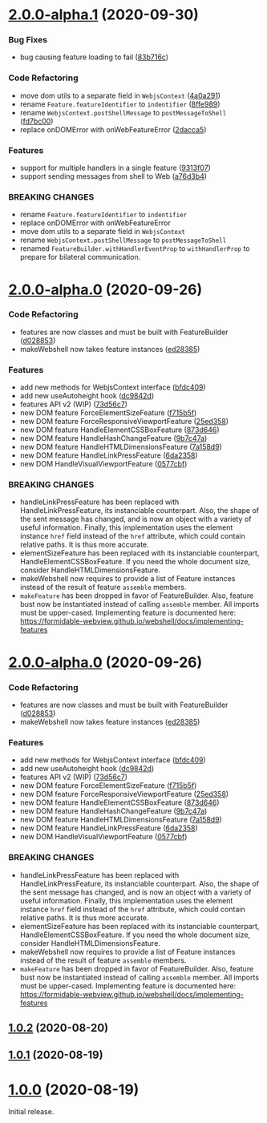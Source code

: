 # [2.0.0-alpha.1](https://github.com/formidable-webview/webshell/compare/v2.0.0-alpha.0...v2.0.0-alpha.1) (2020-09-30)


### Bug Fixes

* bug causing feature loading to fail ([83b716c](https://github.com/formidable-webview/webshell/commit/83b716cc0a19c4fdee7f94d7394a1c69c085f6e7))


### Code Refactoring

* move dom utils to a separate field in `WebjsContext` ([4a0a291](https://github.com/formidable-webview/webshell/commit/4a0a291856c15902ef81b0e8f30fb3d335083a9c))
* rename `Feature.featureIdentifier` to `indentifier` ([8ffe989](https://github.com/formidable-webview/webshell/commit/8ffe98963d79963cba7979770f48b0e120a754ae))
* rename `WebjsContext.postShellMessage` to `postMessageToShell` ([fd7bc00](https://github.com/formidable-webview/webshell/commit/fd7bc0031d00db34a1ffec826ae7375ac207d3ff))
* replace onDOMError with onWebFeatureError ([2dacca5](https://github.com/formidable-webview/webshell/commit/2dacca5ed57b75e9ffada208de3871be08288f9a))


### Features

* support for multiple handlers in a single feature ([9313f07](https://github.com/formidable-webview/webshell/commit/9313f07a038ec1029721ea10cf473723f7f5687a))
* support sending messages from shell to Web ([a76d3b4](https://github.com/formidable-webview/webshell/commit/a76d3b4daaa39f1bc726f9bf566d700527d21cb4))


### BREAKING CHANGES

* rename `Feature.featureIdentifier` to `indentifier`
* replace onDOMError with onWebFeatureError
* move dom utils to a separate field in `WebjsContext`
* rename `WebjsContext.postShellMessage` to
`postMessageToShell`
* renamed `FeatureBuilder.withHandlerEventProp` to
`withHandlerProp` to prepare for bilateral communication.



# [2.0.0-alpha.0](https://github.com/formidable-webview/webshell/compare/v2.0.0-alpha.0...v2.0.0-alpha.1) (2020-09-26)


### Code Refactoring

* features are now classes and must be built with FeatureBuilder ([d028853](https://github.com/formidable-webview/webshell/commit/d028853b964d55d4b0fa83d59fecb7591c6f7f48))
* makeWebshell now takes feature instances ([ed28385](https://github.com/formidable-webview/webshell/commit/ed28385a21f14b735a335a9b6141064e7d3ebc64))


### Features

* add new methods for WebjsContext interface ([bfdc409](https://github.com/formidable-webview/webshell/commit/bfdc40990e1d35a9029d2c8f5ec249786d6372fc))
* add new useAutoheight hook ([dc9842d](https://github.com/formidable-webview/webshell/commit/dc9842dd9107d1c292cd65337d42f23672432943))
* features API v2 (WIP) ([73d56c7](https://github.com/formidable-webview/webshell/commit/73d56c7af4f12b349702e34574665c56f120b7f2))
* new DOM feature ForceElementSizeFeature ([f715b5f](https://github.com/formidable-webview/webshell/commit/f715b5f17cd2b318849dd73fa18c9078f2991414))
* new DOM feature ForceResponsiveViewportFeature ([25ed358](https://github.com/formidable-webview/webshell/commit/25ed358e9370effc01575b34a54f2ad7498b7452))
* new DOM feature HandleElementCSSBoxFeature ([873d646](https://github.com/formidable-webview/webshell/commit/873d6468fb5e5a9e1fbf807acd52ecb307d5c07f))
* new DOM feature HandleHashChangeFeature ([9b7c47a](https://github.com/formidable-webview/webshell/commit/9b7c47a94fcb5c1f3fc751786f7d8f863ceeab39))
* new DOM feature HandleHTMLDimensionsFeature ([7a158d9](https://github.com/formidable-webview/webshell/commit/7a158d9453d623757dc4daa436e14e9ef7ce8c1e))
* new DOM feature HandleLinkPressFeature ([6da2358](https://github.com/formidable-webview/webshell/commit/6da23584481d0c93d53febaab0c75a53c9659da5))
* new DOM HandleVisualViewportFeature ([0577cbf](https://github.com/formidable-webview/webshell/commit/0577cbf304b57d0be75bc3cc7fde758d230fda31))


### BREAKING CHANGES

* handleLinkPressFeature has been replaced with
HandleLinkPressFeature, its instanciable counterpart. Also, the shape of
the sent message has changed, and is now an object with a variety of
useful information. Finally, this implementation uses the element
instance `href` field instead of the `href` attribute, which could contain
relative paths. It is thus more accurate.
* elementSizeFeature has been replaced with its
instanciable counterpart, HandleElementCSSBoxFeature. If you need the
whole document size, consider HandleHTMLDimensionsFeature.
* makeWebshell now requires to provide a list of Feature
instances instead of the result of feature `assemble` members.
* `makeFeature` has been dropped in favor of
FeatureBuilder. Also, feature bust now be instantiated instead of
calling `assemble` member. All imports must be upper-cased.
Implementing feature is documented here:
https://formidable-webview.github.io/webshell/docs/implementing-features

# [2.0.0-alpha.0](https://github.com/formidable-webview/webshell/compare/v1.0.2...v2.0.0-alpha.0) (2020-09-26)


### Code Refactoring

* features are now classes and must be built with FeatureBuilder ([d028853](https://github.com/formidable-webview/webshell/commit/d028853b964d55d4b0fa83d59fecb7591c6f7f48))
* makeWebshell now takes feature instances ([ed28385](https://github.com/formidable-webview/webshell/commit/ed28385a21f14b735a335a9b6141064e7d3ebc64))


### Features

* add new methods for WebjsContext interface ([bfdc409](https://github.com/formidable-webview/webshell/commit/bfdc40990e1d35a9029d2c8f5ec249786d6372fc))
* add new useAutoheight hook ([dc9842d](https://github.com/formidable-webview/webshell/commit/dc9842dd9107d1c292cd65337d42f23672432943))
* features API v2 (WIP) ([73d56c7](https://github.com/formidable-webview/webshell/commit/73d56c7af4f12b349702e34574665c56f120b7f2))
* new DOM feature ForceElementSizeFeature ([f715b5f](https://github.com/formidable-webview/webshell/commit/f715b5f17cd2b318849dd73fa18c9078f2991414))
* new DOM feature ForceResponsiveViewportFeature ([25ed358](https://github.com/formidable-webview/webshell/commit/25ed358e9370effc01575b34a54f2ad7498b7452))
* new DOM feature HandleElementCSSBoxFeature ([873d646](https://github.com/formidable-webview/webshell/commit/873d6468fb5e5a9e1fbf807acd52ecb307d5c07f))
* new DOM feature HandleHashChangeFeature ([9b7c47a](https://github.com/formidable-webview/webshell/commit/9b7c47a94fcb5c1f3fc751786f7d8f863ceeab39))
* new DOM feature HandleHTMLDimensionsFeature ([7a158d9](https://github.com/formidable-webview/webshell/commit/7a158d9453d623757dc4daa436e14e9ef7ce8c1e))
* new DOM feature HandleLinkPressFeature ([6da2358](https://github.com/formidable-webview/webshell/commit/6da23584481d0c93d53febaab0c75a53c9659da5))
* new DOM HandleVisualViewportFeature ([0577cbf](https://github.com/formidable-webview/webshell/commit/0577cbf304b57d0be75bc3cc7fde758d230fda31))


### BREAKING CHANGES

* handleLinkPressFeature has been replaced with
HandleLinkPressFeature, its instanciable counterpart. Also, the shape of
the sent message has changed, and is now an object with a variety of
useful information. Finally, this implementation uses the element
instance `href` field instead of the `href` attribute, which could contain
relative paths. It is thus more accurate.
* elementSizeFeature has been replaced with its
instanciable counterpart, HandleElementCSSBoxFeature. If you need the
whole document size, consider HandleHTMLDimensionsFeature.
* makeWebshell now requires to provide a list of Feature
instances instead of the result of feature `assemble` members.
* `makeFeature` has been dropped in favor of
FeatureBuilder. Also, feature bust now be instantiated instead of
calling `assemble` member. All imports must be upper-cased.
Implementing feature is documented here:
https://formidable-webview.github.io/webshell/docs/implementing-features

## [1.0.2](https://github.com/formidable-webview/webshell/compare/v1.0.1...v1.0.2) (2020-08-20)

## [1.0.1](https://github.com/formidable-webview/webshell/compare/v1.0.0...v1.0.1) (2020-08-19)

# [1.0.0](https://github.com/formidable-webview/webshell/compare/v0.10.1-alpha.0...v1.0.0) (2020-08-19)

Initial release.
